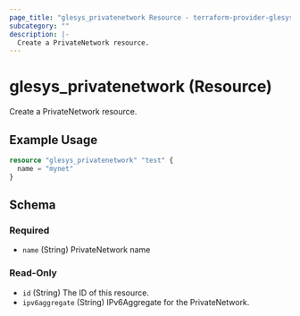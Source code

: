 ```yaml
---
page_title: "glesys_privatenetwork Resource - terraform-provider-glesys"
subcategory: ""
description: |-
  Create a PrivateNetwork resource.
---
```

# glesys_privatenetwork (Resource)
Create a PrivateNetwork resource.
## Example Usage
```terraform
resource "glesys_privatenetwork" "test" {
  name = "mynet"
}
```
<!-- schema generated by tfplugindocs -->
## Schema

### Required

- `name` (String) PrivateNetwork name

### Read-Only

- `id` (String) The ID of this resource.
- `ipv6aggregate` (String) IPv6Aggregate for the PrivateNetwork.


